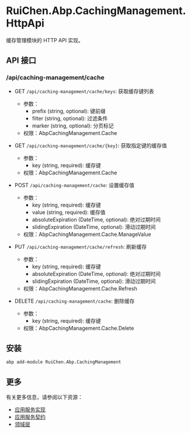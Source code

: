 # RuiChen.Abp.CachingManagement.HttpApi

缓存管理模块的 HTTP API 实现。

## API 接口

### /api/caching-management/cache

* GET `/api/caching-management/cache/keys`: 获取缓存键列表
  * 参数：
    * prefix (string, optional): 键前缀
    * filter (string, optional): 过滤条件
    * marker (string, optional): 分页标记
  * 权限：AbpCachingManagement.Cache

* GET `/api/caching-management/cache/{key}`: 获取指定键的缓存值
  * 参数：
    * key (string, required): 缓存键
  * 权限：AbpCachingManagement.Cache

* POST `/api/caching-management/cache`: 设置缓存值
  * 参数：
    * key (string, required): 缓存键
    * value (string, required): 缓存值
    * absoluteExpiration (DateTime, optional): 绝对过期时间
    * slidingExpiration (DateTime, optional): 滑动过期时间
  * 权限：AbpCachingManagement.Cache.ManageValue

* PUT `/api/caching-management/cache/refresh`: 刷新缓存
  * 参数：
    * key (string, required): 缓存键
    * absoluteExpiration (DateTime, optional): 绝对过期时间
    * slidingExpiration (DateTime, optional): 滑动过期时间
  * 权限：AbpCachingManagement.Cache.Refresh

* DELETE `/api/caching-management/cache`: 删除缓存
  * 参数：
    * key (string, required): 缓存键
  * 权限：AbpCachingManagement.Cache.Delete

## 安装

```bash
abp add-module RuiChen.Abp.CachingManagement
```

## 更多

有关更多信息，请参阅以下资源：

* [应用服务实现](../RuiChen.Abp.CachingManagement.Application/README.md)
* [应用服务契约](../RuiChen.Abp.CachingManagement.Application.Contracts/README.md)
* [领域层](../RuiChen.Abp.CachingManagement.Domain/README.md)
